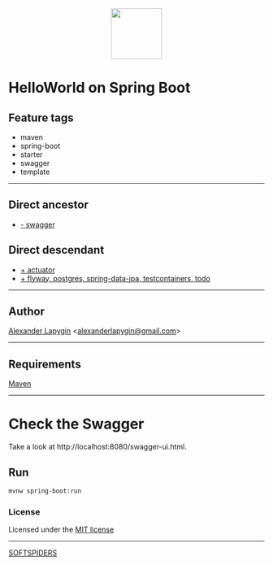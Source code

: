 <div align="center">
    <a href="https://github.com/softspiders/softspiders">
      <img src="https://avatars.githubusercontent.com/u/47006425?v=4"width="100" height="100"/>
    </a>
</div> 

# HelloWorld on Spring Boot


## Feature tags

- maven
- spring-boot
- starter
- swagger
- template

---

## Direct ancestor

- [- swagger](https://github.com/AlexanderLapygin/spring-boot-helloworld#readme)

## Direct descendant

- [+ actuator](https://github.com/AlexanderLapygin/spring-boot-actuator#readme)
- [+ flyway, postgres, spring-data-jpa, testcontainers, todo](https://github.com/softspiders/spring-boot-postgres-testcontainers-archunit-restful-swagger-restassured-selenium-hexagonal-todo/tree/spring-boot-psql-testcontainers-todo#readme)

---

## Author

[Alexander Lapygin](https://github.com/AlexanderLapygin) <<alexanderlapygin@gmail.com>>

---

## Requirements

[Maven](https://maven.apache.org/)

---

# Check the Swagger

Take a look at http://localhost:8080/swagger-ui.html.

## Run

```sh
mvnw spring-boot:run
```

### License

Licensed under the [MIT license](./LICENSE)

---

[SOFTSPIDERS](https://github.com/softspiders/softspiders)
